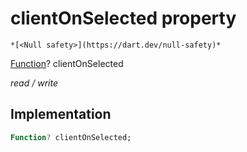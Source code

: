 


# clientOnSelected property




    *[<Null safety>](https://dart.dev/null-safety)*


[Function](https://api.flutter.dev/flutter/dart-core/Function-class.html)? clientOnSelected
  
_read / write_






## Implementation

```dart
Function? clientOnSelected;


```








